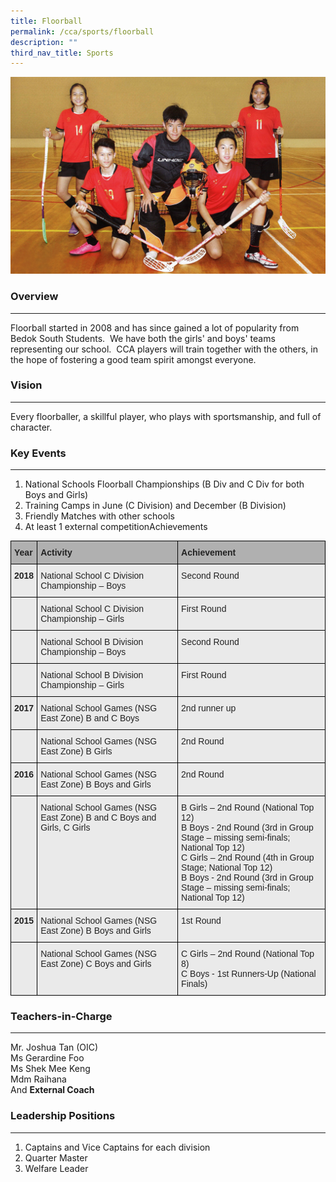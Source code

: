 ```yaml
---
title: Floorball
permalink: /cca/sports/floorball
description: ""
third_nav_title: Sports
---
```

![Floorball](/images/floorball-copy.jpg)

### Overview
--------

Floorball started in 2008 and has since gained a lot of popularity from Bedok South Students.  We have both the girls' and boys' teams representing our school.  CCA players will train together with the others, in the hope of fostering a good team spirit amongst everyone.

  

### Vision
---------

Every floorballer, a skillful player, who plays with sportsmanship, and full of character.

 

### Key Events
----------

1.  National Schools Floorball Championships (B Div and C Div for both Boys and Girls)
2.  Training Camps in June (C Division) and December (B Division)
3.  Friendly Matches with other schools
4.  At least 1 external competitionAchievements

<style type="text/css">
.tg  {border-collapse:collapse;border-spacing:0;}
.tg td{border-color:black;border-style:solid;border-width:1px;font-family:Arial, sans-serif;font-size:14px;
  overflow:hidden;padding:10px 5px;word-break:normal;}
.tg th{border-color:black;border-style:solid;border-width:1px;font-family:Arial, sans-serif;font-size:14px;
  font-weight:normal;overflow:hidden;padding:10px 5px;word-break:normal;}
.tg .tg-y7qa{background-color:#EAEAEA;color:#222;text-align:left;vertical-align:top}
.tg .tg-1xc9{background-color:#B0B0B0;color:#222;font-weight:bold;text-align:left;vertical-align:top}
.tg .tg-laxs{background-color:#EAEAEA;text-align:left;vertical-align:middle}
.tg .tg-rj1p{background-color:#EAEAEA;color:#222;font-weight:bold;text-align:left;vertical-align:top}
</style>
<table class="tg">
<thead>
  <tr>
    <th class="tg-1xc9"><span style="color:#222">Year</span></th>
    <th class="tg-1xc9"><span style="color:#222">Activity</span></th>
    <th class="tg-1xc9"><span style="color:#222">Achievement</span></th>
  </tr>
</thead>
<tbody>
  <tr>
    <td class="tg-rj1p"><span style="color:#222">2018</span></td>
    <td class="tg-y7qa"><span style="color:#222">National School C Division Championship – Boys</span></td>
    <td class="tg-y7qa"><span style="color:#222">Second Round</span></td>
  </tr>
  <tr>
    <td class="tg-rj1p"> </td>
    <td class="tg-y7qa"><span style="color:#222">National School C Division Championship – Girls</span></td>
    <td class="tg-y7qa"><span style="color:#222">First Round</span></td>
  </tr>
  <tr>
    <td class="tg-rj1p"> </td>
    <td class="tg-y7qa"><span style="color:#222">National School B Division Championship – Boys</span></td>
    <td class="tg-y7qa"><span style="color:#222">Second Round</span></td>
  </tr>
  <tr>
    <td class="tg-rj1p"> </td>
    <td class="tg-y7qa"><span style="color:#222">National School B Division Championship – Girls</span></td>
    <td class="tg-y7qa"><span style="color:#222">First Round</span></td>
  </tr>
  <tr>
    <td class="tg-rj1p"><span style="color:#222">2017</span></td>
    <td class="tg-y7qa"><span style="color:#222">National School Games (NSG East Zone) B and C Boys </span></td>
    <td class="tg-y7qa"><span style="color:#222">2nd runner up</span></td>
  </tr>
  <tr>
    <td class="tg-rj1p"><span style="color:#222"> </span></td>
    <td class="tg-y7qa"><span style="color:#222"> National School Games (NSG East Zone) B Girls</span></td>
    <td class="tg-y7qa"><span style="color:#222">2nd Round</span></td>
  </tr>
  <tr>
    <td class="tg-rj1p"><span style="color:#222">2016</span></td>
    <td class="tg-y7qa"><span style="color:#222">National School Games (NSG East Zone) B Boys and Girls</span></td>
    <td class="tg-y7qa"><span style="color:#222">2nd Round</span></td>
  </tr>
  <tr>
    <td class="tg-laxs"></td>
    <td class="tg-y7qa"><span style="color:#222">National School Games (NSG East Zone) B and C Boys and Girls, C Girls</span></td>
    <td class="tg-y7qa"><span style="color:#222">B Girls – 2nd Round (National Top 12)</span><br><span style="color:#222">B Boys - 2nd Round (3rd in Group Stage – missing semi-finals; National Top 12)</span><br><span style="color:#222">C Girls – 2nd Round (4th in Group Stage; National Top 12)</span><br><span style="color:#222">B Boys - 2nd Round (3rd in Group Stage – missing semi-finals; National Top 12)</span></td>
  </tr>
  <tr>
    <td class="tg-rj1p"><span style="color:#222">2015 </span></td>
    <td class="tg-y7qa"><span style="color:#222"> National School Games (NSG East Zone) B Boys and Girls</span></td>
    <td class="tg-y7qa"><span style="color:#222">1st Round </span></td>
  </tr>
  <tr>
    <td class="tg-y7qa"><span style="color:#222"> </span></td>
    <td class="tg-y7qa"><span style="color:#222"> National School Games (NSG East Zone) C Boys and Girls</span></td>
    <td class="tg-y7qa"><span style="color:#222">C Girls – 2nd Round (National Top 8)</span><br><span style="color:#222">C Boys - 1st Runners-Up (National Finals) </span></td>
  </tr>
</tbody>
</table>

### Teachers-in-Charge  

---------------------

Mr. Joshua Tan (OIC) <br>
Ms Gerardine Foo <br>
Ms Shek Mee Keng  <br>
Mdm Raihana <br>
And **External Coach**

  

### Leadership Positions
--------------------

1.  Captains and Vice Captains for each division
2.  Quarter Master
3.  Welfare Leader